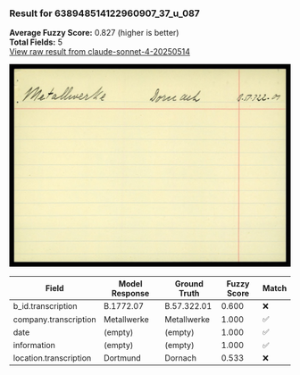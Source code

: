 ### Result for 638948514122960907_37_u_087
**Average Fuzzy Score:** 0.827 (higher is better)<br>
**Total Fields:** 5<br>
[View raw result from claude-sonnet-4-20250514](https://github.com/RISE-UNIBAS/humanities_data_benchmark/blob/main/results/2025-10-24/T0323/request_T0323_638948514122960907_37_u_087.json)

<img src="https://github.com/RISE-UNIBAS/humanities_data_benchmark/blob/main/benchmarks/blacklist/images/638948514122960907_37_u_087.jpg?raw=true" alt="638948514122960907_37_u_087" width="600px">

| Field | Model Response | Ground Truth | Fuzzy Score | Match |
|-------|----------------|--------------|-------------|-------|
| b_id.transcription | B.1772.07 | B.57.322.01 | 0.600 | ❌ |
| company.transcription | Metallwerke | Metallwerke | 1.000 | ✅ |
| date | (empty) | (empty) | 1.000 | ✅ |
| information | (empty) | (empty) | 1.000 | ✅ |
| location.transcription | Dortmund | Dornach | 0.533 | ❌ |
